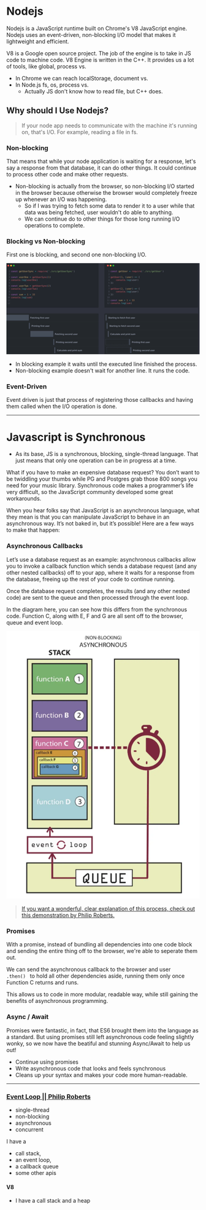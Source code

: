 <h1> Nodejs </h1>

Nodejs is a JavaScript runtime built on Chrome's V8 JavaScript engine. Nodejs uses an event-driven, non-blocking I/O model that makes it lightweight and efficient.

V8 is a Google open source project. The job of the engine is to take in JS code to machine code. V8 Engine is written in the C++. It provides us a lot of tools, like global, process vs.

- In Chrome we can reach localStorage, document vs.
- In Node.js fs, os, process vs. 
    - Actually JS don't know how to read file, but C++ does.

## Why should I Use Nodejs?

> If your node app needs to communicate with the machine it's running on, that's I/O. For example, reading a file in fs.

### Non-blocking 

That means that while your node application is waiting for a response, let's say a response from that database, it can do other things. It could continue to process other code and make other requests.

- Non-blocking is actually from the browser, so non-blocking I/O started in the browser because otherwise the browser would completely freeze up whenever an I/O was happening.
    - So if I was trying to fetch some data to render it to a user while that data was being fetched, user wouldn't do able to anything.
    - We can continue do to other things for those long running I/O operations to complete.

### Blocking vs Non-blocking

First one is blocking, and second one non-blocking I/O.

![alt text](./blocking-non.png)

- In blocking example it waits until the executed line finished the process.
- Non-blocking example doesn't wait for another line. It runs the code.

### Event-Driven

Event driven is just that process of registering those callbacks and having them called when the I/O operation is done.

----

# Javascript is Synchronous

- As its base, JS is a synchronous, blocking, single-thread language. That just means that only one operation can be in progress at a time.

What if you have to make an expensive database request? You don’t want to be twiddling your thumbs while PG and Postgres grab those 800 songs you need for your music library. Synchronous code makes a programmer’s life very difficult, so the JavaScript community developed some great workarounds.

When you hear folks say that JavaScript is an asynchronous language, what they mean is that you can manipulate JavaScript to behave in an asynchronous way. It’s not baked in, but it’s possible! Here are a few ways to make that happen:

### Asynchronous Callbacks

Let’s use a database request as an example: asynchronous callbacks allow you to invoke a callback function which sends a database request (and any other nested callbacks) off to your app, where it waits for a response from the database, freeing up the rest of your code to continue running.

Once the database request completes, the results (and any other nested code) are sent to the queue and then processed through the event loop.

In the diagram here, you can see how this differs from the synchronous code. Function C, along with E, F and G are all sent off to the browser, queue and event loop.

![alt text](./event-loop.png)

> <a href="https://www.youtube.com/watch?v=8aGhZQkoFbQ">If you want a wonderful, clear explanation of this process, check out this demonstration by Philip Roberts.</a>

### Promises

With a promise, instead of bundling all dependencies into one code block and sending the entire thing off to the browser, we're able to seperate them out.

We can send the asynchronous callback to the browser and user <code> .then() </code> to hold all other dependencies aside, running them only once Function C returns and runs.

This allows us to code in more modular, readable way, while still gaining the benefits of asynchronous programming.

### Async / Await

Promises were fantastic, in fact, that ES6 brought them into the language as a standard. But using promises still left asynchronous code feeling slightly wonky, so we now have the beatiful and stunning Async/Await to help us out!

- Continue using promises
- Write asynchronous code that looks and feels synchronous
- Cleans up your syntax and makes your code more human-readable.

--- 

### <a href="https://www.youtube.com/watch?v=8aGhZQkoFbQ&ab_channel=JSConf">Event Loop || Philip Roberts</a>

- single-thread
- non-blocking
- asynchronous
- concurrent 

I have a
- call stack,
- an event loop,
- a callback queue
- some other apis 

#### V8
- I have a call stack and a heap